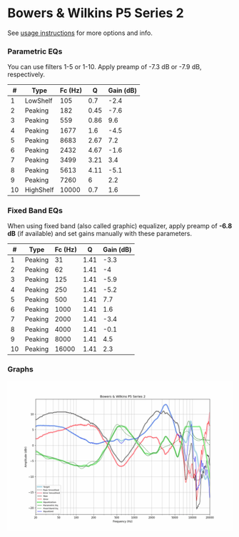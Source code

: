 # Bowers & Wilkins P5 Series 2
See [usage instructions](https://github.com/jaakkopasanen/AutoEq#usage) for more options and info.

### Parametric EQs
You can use filters 1-5 or 1-10. Apply preamp of -7.3 dB or -7.9 dB, respectively.

|   # | Type      |   Fc (Hz) |    Q |   Gain (dB) |
|-----|-----------|-----------|------|-------------|
|   1 | LowShelf  |       105 | 0.7  |        -2.4 |
|   2 | Peaking   |       182 | 0.45 |        -7.6 |
|   3 | Peaking   |       559 | 0.86 |         9.6 |
|   4 | Peaking   |      1677 | 1.6  |        -4.5 |
|   5 | Peaking   |      8683 | 2.67 |         7.2 |
|   6 | Peaking   |      2432 | 4.67 |        -1.6 |
|   7 | Peaking   |      3499 | 3.21 |         3.4 |
|   8 | Peaking   |      5613 | 4.11 |        -5.1 |
|   9 | Peaking   |      7260 | 6    |         2.2 |
|  10 | HighShelf |     10000 | 0.7  |         1.6 |

### Fixed Band EQs
When using fixed band (also called graphic) equalizer, apply preamp of **-6.8 dB** (if available) and set gains manually with these parameters.

|   # | Type    |   Fc (Hz) |    Q |   Gain (dB) |
|-----|---------|-----------|------|-------------|
|   1 | Peaking |        31 | 1.41 |        -3.3 |
|   2 | Peaking |        62 | 1.41 |        -4   |
|   3 | Peaking |       125 | 1.41 |        -5.9 |
|   4 | Peaking |       250 | 1.41 |        -5.2 |
|   5 | Peaking |       500 | 1.41 |         7.7 |
|   6 | Peaking |      1000 | 1.41 |         1.6 |
|   7 | Peaking |      2000 | 1.41 |        -3.4 |
|   8 | Peaking |      4000 | 1.41 |        -0.1 |
|   9 | Peaking |      8000 | 1.41 |         4.5 |
|  10 | Peaking |     16000 | 1.41 |         2.3 |

### Graphs
![](./Bowers%20&%20Wilkins%20P5%20Series%202.png)
